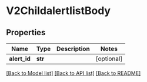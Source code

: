 # V2ChildalertlistBody

## Properties
Name | Type | Description | Notes
------------ | ------------- | ------------- | -------------
**alert_id** | **str** |  | [optional] 

[[Back to Model list]](../README.md#documentation-for-models) [[Back to API list]](../README.md#documentation-for-api-endpoints) [[Back to README]](../README.md)

